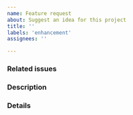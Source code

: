 ```yaml
---
name: Feature request
about: Suggest an idea for this project
title: ''
labels: 'enhancement'
assignees: ''

---
```


### Related issues

<!-- Link to issues related to this feature. -->

### Description

<!-- Please describe the desired future. -->

### Details

<!-- Please elaborate on the desired feature, including proposing an approach to implementing the feature. -->
